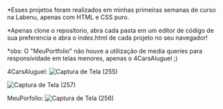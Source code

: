 *Esses projetos foram realizados em minhas primeiras semanas de curso na Labenu, apenas com  HTML e CSS puro.

*Apenas clone o repositorio, abra cada pasta em um editor de código de sua preferencia e abra o index.html de cada projeto no seu navegador!

*obs: O "MeuPortfolio" não houve a utilização de media queries para responsividade em telas menores, apenas o 4CarsAluguel ;) 

4CarsAluguel:
![Captura de Tela (255)](https://user-images.githubusercontent.com/79269035/121428897-b5d0f580-c94c-11eb-80c8-c836e5ea65d9.png)

![Captura de Tela (257)](https://user-images.githubusercontent.com/79269035/121429502-5f17eb80-c94d-11eb-86f8-b8415d70e102.png)




MeuPorfolio:
![Captura de Tela (256)](https://user-images.githubusercontent.com/79269035/121429181-02b4cc00-c94d-11eb-9712-68bea7aadfc1.png)

